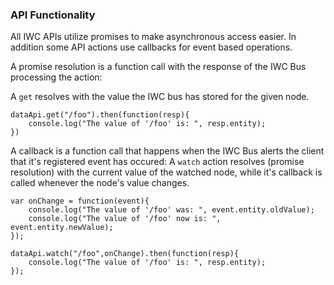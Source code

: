 ### API Functionality
All IWC APIs utilize promises to make asynchronous access easier. In addition some API actions use callbacks for event 
based operations. 

A promise resolution is a function call with the response of the IWC Bus processing the action: 

A `get` resolves with the value the IWC bus has stored for the given node.
```
dataApi.get("/foo").then(function(resp){
    console.log("The value of '/foo' is: ", resp.entity);
})
```

A callback is a function call that happens when the IWC Bus alerts the client that it's registered event has occured:
A `watch` action resolves (promise resolution) with the current value of the watched node, while it's callback is
called whenever the node's value changes.

```
var onChange = function(event){
    console.log("The value of '/foo' was: ", event.entity.oldValue);
    console.log("The value of '/foo' now is: ", event.entity.newValue);
});

dataApi.watch("/foo",onChange).then(function(resp){
    console.log("The value of '/foo' is: ", resp.entity);
});
```